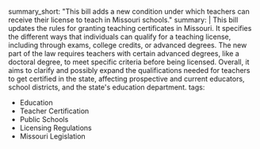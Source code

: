 summary_short: "This bill adds a new condition under which teachers can receive their license to teach in Missouri schools."
summary: |
  This bill updates the rules for granting teaching certificates in Missouri. It specifies the different ways that individuals can qualify for a teaching license, including through exams, college credits, or advanced degrees. The new part of the law requires teachers with certain advanced degrees, like a doctoral degree, to meet specific criteria before being licensed. Overall, it aims to clarify and possibly expand the qualifications needed for teachers to get certified in the state, affecting prospective and current educators, school districts, and the state's education department.
tags:
  - Education
  - Teacher Certification
  - Public Schools
  - Licensing Regulations
  - Missouri Legislation
